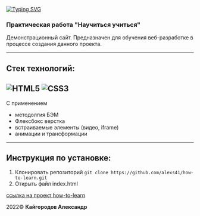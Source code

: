 [![Typing SVG](https://readme-typing-svg.demolab.com?font=Fira+Code&size=30&pause=1000&color=166CD7&width=435&lines=Проект:+How+to+learn)](https://git.io/typing-svg)
### Практическая работа "Научиться учиться"

Демонстрационный сайт. Предназначен для обучения веб-разработке в процессе создания данного проекта.

---
## Стек технологий:
![HTML5](https://img.shields.io/badge/-HTML5-090909?style=for-the-badge&logo=HTML5)
![CSS3](https://img.shields.io/badge/-CSS3-090909?style=for-the-badge&logo=CSS3)
---
С применением
- методолгия БЭМ
- Флексбокс верстка
- встраиваемые элементы (видео, iframe)
- анимации и трансформации
---

## Инструкция по установке:
1. Клонировать репозиторий
`git clone https://github.com/alexs41/how-to-learn.git`
2. Открыть файл index.html

[ссылка на проект how-to-learn](https://alexs41.github.io/how-to-learn/index.html "How to Learn")

2022© **Кайгородов Александр**
